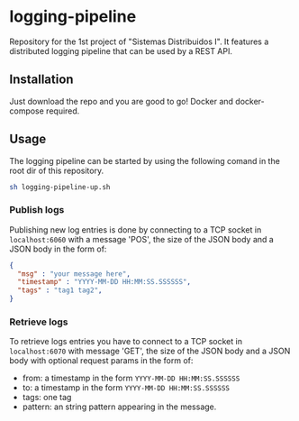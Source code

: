 # logging-pipeline

Repository for the 1st project of "Sistemas Distribuidos I". It features a distributed logging pipeline that can be used by a REST API.

## Installation

Just download the repo and you are good to go! Docker and docker-compose required.

## Usage

The logging pipeline can be started by using the following comand in the root dir of this repository.

``` bash
sh logging-pipeline-up.sh
```

### Publish logs

Publishing new log entries is done by connecting to a TCP socket in ``localhost:6060`` with a message 'POS', the size of the JSON body and a JSON body in the form of:
  
```json
{
  "msg" : "your message here",
  "timestamp" : "YYYY-MM-DD HH:MM:SS.SSSSSS",
  "tags" : "tag1 tag2",
}
```

### Retrieve logs

To retrieve logs entries you have to connect to a TCP socket in ``localhost:6070`` with message 'GET', the size of the JSON body and a JSON body with optional request params in the form of:
 
* from: a timestamp in the form ``YYYY-MM-DD HH:MM:SS.SSSSSS``
* to: a timestamp in the form ``YYYY-MM-DD HH:MM:SS.SSSSSS``
* tags: one tag
* pattern: an string pattern appearing in the message.
